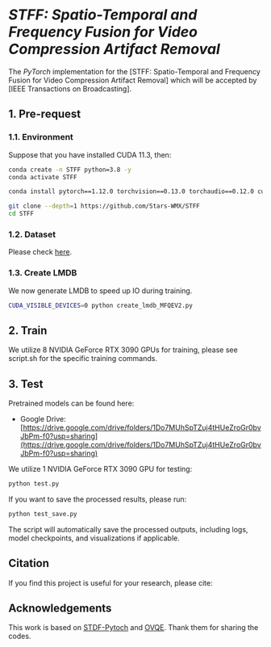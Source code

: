 # *STFF: Spatio-Temporal and Frequency Fusion for Video Compression Artifact Removal*


The *PyTorch* implementation for the [STFF: Spatio-Temporal and Frequency Fusion for
Video Compression Artifact Removal] which will be accepted by [IEEE Transactions on Broadcasting].


## 1. Pre-request

### 1.1. Environment
Suppose that you have installed CUDA 11.3, then:
```bash
conda create -n STFF python=3.8 -y  
conda activate STFF

conda install pytorch==1.12.0 torchvision==0.13.0 torchaudio==0.12.0 cudatoolkit=11.3 -c pytorch

git clone --depth=1 https://github.com/Stars-WMX/STFF
cd STFF
```

### 1.2. Dataset

Please check [here](https://github.com/ryanxingql/mfqev2.0/wiki/MFQEv2-Dataset).

### 1.3. Create LMDB
We now generate LMDB to speed up IO during training.
```bash
CUDA_VISIBLE_DEVICES=0 python create_lmdb_MFQEV2.py
```

## 2. Train

We utilize 8 NVIDIA GeForce RTX 3090 GPUs for training, please see script.sh for the specific training commands.

## 3. Test         
Pretrained models can be found here:
- Google Drive: [https://drive.google.com/drive/folders/1Do7MUhSpTZuj4tHUeZroGr0bvJbPm-f0?usp=sharing](https://drive.google.com/drive/folders/1Do7MUhSpTZuj4tHUeZroGr0bvJbPm-f0?usp=sharing)

We utilize 1 NVIDIA GeForce RTX 3090 GPU for testing:
```bash
python test.py
```

If you want to save the processed results, please run:
```bash
python test_save.py
```
The script will automatically save the processed outputs, including logs, model checkpoints, and visualizations if applicable.


## Citation
If you find this project is useful for your research, please cite:


## Acknowledgements
This work is based on [STDF-Pytoch](https://github.com/RyanXingQL/STDF-PyTorch) and [OVQE](https://github.com/pengliuhan/OVQE). Thank them for sharing the codes.